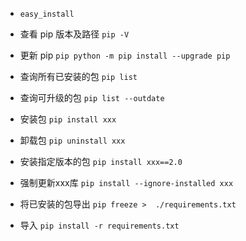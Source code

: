 - `easy_install`

- 查看 pip 版本及路径 `pip -V`
- 更新 pip `pip python -m pip install --upgrade pip`
- 查询所有已安装的包 `pip list`
- 查询可升级的包 `pip list --outdate`
- 安装包 `pip install xxx`
- 卸载包 `pip uninstall xxx`
- 安装指定版本的包 `pip install xxx==2.0`
- 强制更新xxx库 `pip install --ignore-installed xxx`

- 将已安装的包导出 `pip freeze >  ./requirements.txt`
- 导入 `pip install -r requirements.txt`
